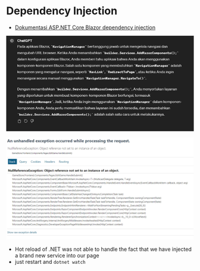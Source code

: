 # Dependency Injection

* [Dokumentasi ASP.NET Core Blazor dependency injection](https://learn.microsoft.com/en-us/aspnet/core/blazor/fundamentals/dependency-injection?view=aspnetcore-8.0)


![Image](./images/06-navmanager.png) <br>

![Image](./images/07-hot-reload.png) <br>

* Hot reload of .NET was not able to handle the fact that we have injected a brand new service into our page
* just restart and `dotnet watch`